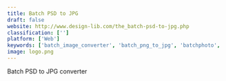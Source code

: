 ```yaml
---
title: Batch PSD to JPG
draft: false 
website: http://www.design-lib.com/the_batch-psd-to-jpg.php
classification: ['']
platform: ['Web']
keywords: ['batch_image_converter', 'batch_png_to_jpg', 'batchphoto', 'fcorp_imaging', 'free_image_convert_and_resize', 'graphicconverter', 'image_converter_plus', 'kigo_image_converter', 'online_image_converter', 'photopus_pro', 'stellar_image_converter']
image: logo.png
---
```

Batch PSD to JPG converter